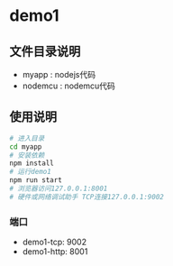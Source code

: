 # demo1
## 文件目录说明
- myapp : nodejs代码
- nodemcu : nodemcu代码 

## 使用说明 
```bash
# 进入目录
cd myapp
# 安装依赖
npm install
# 运行demo1
npm run start
# 浏览器访问127.0.0.1:8001
# 硬件或网络调试助手 TCP连接127.0.0.1:9002
```
### 端口
- demo1-tcp: 9002
- demo1-http: 8001
